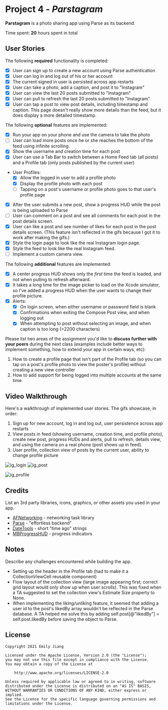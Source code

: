 # Project 4 - *Parstagram*

**Parstagram** is a photo sharing app using Parse as its backend.

Time spent: **20** hours spent in total

## User Stories

The following **required** functionality is completed:

- [x] User can sign up to create a new account using Parse authentication
- [x] User can log in and log out of his or her account
- [x] The current signed in user is persisted across app restarts
- [x] User can take a photo, add a caption, and post it to "Instagram"
- [x] User can view the last 20 posts submitted to "Instagram"
- [x] User can pull to refresh the last 20 posts submitted to "Instagram"
- [x] User can tap a post to view post details, including timestamp and caption. This page doesn't really show more details than the feed, but it does display a more detailed timestamp.

The following **optional** features are implemented:

- [x] Run your app on your phone and use the camera to take the photo
- [ ] User can load more posts once he or she reaches the bottom of the feed using infinite scrolling.
- [x] Show the username and creation time for each post
- [x] User can use a Tab Bar to switch between a Home Feed tab (all posts) and a Profile tab (only posts published by the current user)
- User Profiles:
  - [x] Allow the logged in user to add a profile photo
  - [x] Display the profile photo with each post
  - [ ] Tapping on a post's username or profile photo goes to that user's profile page
- [x] After the user submits a new post, show a progress HUD while the post is being uploaded to Parse
- [ ] User can comment on a post and see all comments for each post in the post details screen.
- [x] User can like a post and see number of likes for each post in the post details screen. (This feature isn't reflected in the gifs because I got it to work after making the gifs.)
- [x] Style the login page to look like the real Instagram login page.
- [x] Style the feed to look like the real Instagram feed.
- [ ] Implement a custom camera view.

The following **additional** features are implemented:

- [x] A center progress HUD shows only the *first* time the feed is loaded, and not when pulling to refresh afterward.
- [x] It takes a long time for the image picker to load on the Xcode simulator, so I've added a progress HUD when the user wants to change their profile picture.
- [x] Alerts: 
    - [x] On login screen, when either username or password field is blank
    - [x] Confirmations when exiting the Compose Post view, and when logging out
    - [x] When attempting to post without selecting an image, and when caption is too long (>2200 characters)

Please list two areas of the assignment you'd like to **discuss further with your peers** during the next class (examples include better ways to implement something, how to extend your app in certain ways, etc):

1. How to create a profile page that isn't part of the Profile tab (so you can tap on a post's profile photo to view the poster's profile) without creating a new view controller
2. How to add support for being logged into multiple accounts at the same time

## Video Walkthrough

Here's a walkthrough of implemented user stories. The gifs showcase, in order:
1. Sign up for new account, log in and log out, user persistence across app restarts
2. View posts in feed (showing username, creation time, and profile photo), create new post, progress HUDs and alerts, pull to refresh, details view, and using the camera on a real phone (post shows up in feed).
3. User profile, collection view of posts by the current user, ability to change profile picture

![ig_login](https://user-images.githubusercontent.com/43052066/125131093-2d22b200-e0d0-11eb-8a62-965fc9c8742e.gif)
![ig_post](https://user-images.githubusercontent.com/43052066/125131104-30b63900-e0d0-11eb-987d-54b94b2e42a3.gif)

![ig_profile](https://user-images.githubusercontent.com/43052066/125131109-33189300-e0d0-11eb-9abe-ad2971ffa707.gif)


## Credits

List an 3rd party libraries, icons, graphics, or other assets you used in your app.

- [AFNetworking](https://github.com/AFNetworking/AFNetworking) - networking task library
- [Parse](https://parseplatform.org/) - "effortless backend"
- [DateTools](https://github.com/MatthewYork/DateTools) - short "time ago" strings
- [MBProgressHUD](https://github.com/matej/MBProgressHUD) - progress indicators


## Notes

Describe any challenges encountered while building the app.
- Setting up the header in the Profile tab (had to make it a CollectionViewCell reusable component)
- Flow layout of the collection view (large image appearing first; correct grid layout would only show up when user scrolls). This was fixed when a TA suggested to set the collection view's Estimate Size property to None.
- When implementing the liking/unliking feature, it seemed that adding a user id to the post's likedBy array wouldn't be reflected in the Parse database. A TA helped me solve this by adding self.post[@"likedBy"] = self.post.likedBy before saving the object to Parse.

## License

    Copyright 2021 Emily Jiang

    Licensed under the Apache License, Version 2.0 (the "License");
    you may not use this file except in compliance with the License.
    You may obtain a copy of the License at

        http://www.apache.org/licenses/LICENSE-2.0

    Unless required by applicable law or agreed to in writing, software
    distributed under the License is distributed on an "AS IS" BASIS,
    WITHOUT WARRANTIES OR CONDITIONS OF ANY KIND, either express or implied.
    See the License for the specific language governing permissions and
    limitations under the License.
